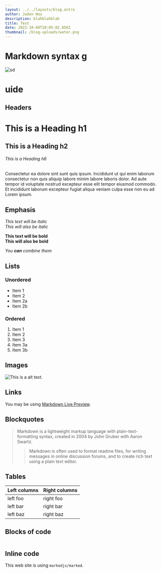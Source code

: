 ```yaml
---
layout: ../../layouts/blog.astro
author: Jaden Hou
description: blahblahblah
title: Test
date: 2022-10-09T20:05:02.856Z
thumbnail: /blog-uploads/water.png
---
```

# Markdown syntax g

![sd](/blog-uploads/water.png "dw")

# uide

## Headers

# This is a Heading h1

## This is a Heading h2

###### This is a Heading h6
Consectetur ea dolore sint sunt quis ipsum. Incididunt ut qui enim laborum consectetur non quis aliquip labore minim labore laboris dolor. Ad aute tempor id voluptate nostrud excepteur esse elit tempor eiusmod commodo. Et incididunt laborum excepteur fugiat aliqua veniam culpa esse non eu ad Lorem ipsum.
## Emphasis

*This text will be italic*\
*This will also be italic*

**This text will be bold**\
**This will also be bold**

*You **can** combine them*

## Lists

### Unordered

* Item 1
* Item 2
* Item 2a
* Item 2b

### Ordered

1. Item 1
2. Item 2
3. Item 3
4. Item 3a
5. Item 3b

## Images

![This is a alt text.](/image/sample.png "This is a sample image.")

## Links

You may be using [Markdown Live Preview](https://markdownlivepreview.com/).

## Blockquotes

> Markdown is a lightweight markup language with plain-text-formatting syntax, created in 2004 by John Gruber with Aaron Swartz.
>
> > Markdown is often used to format readme files, for writing messages in online discussion forums, and to create rich text using a plain text editor.

## Tables

| Left columns | Right columns |
| ------------ | ------------- |
| left foo     | right foo     |
| left bar     | right bar     |
| left baz     | right baz     |

## Blocks of code

```

```

## Inline code

This web site is using `markedjs/marked`.